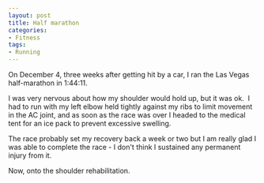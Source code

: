 ```yaml
---
layout: post
title: Half marathon
categories:
- Fitness
tags:
- Running
---
```


On December 4, three weeks after getting hit by a car, I ran the Las Vegas
half-marathon in 1:44:11.

I was very nervous about how my shoulder would hold up, but it was ok.  I had
to run with my left elbow held tightly against my ribs to limit movement in
the AC joint, and as soon as the race was over I headed to the medical tent
for an ice pack to prevent excessive swelling.

The race probably set my recovery back a week or two but I am really glad I
was able to complete the race - I don't think I sustained any permanent injury
from it.

Now, onto the shoulder rehabilitation.

